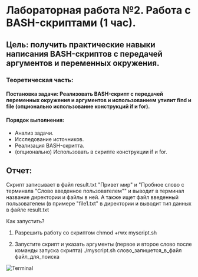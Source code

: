# Лабораторная работа №2. Работа с BASH-скриптами (1 час).
## Цель: получить практические навыки написания BASH-скриптов с передачей аргументов и переменных окружения.
### Теоретическая часть:
#### Постановка задачи: Реализовать BASH-скрипт с передачей переменных окружения и аргументов и использованием утилит find и file (опционально использование конструкций if и for).
#### Порядок выполнения:
* Анализ задачи.
* Исследование источников.
* Реализация BASH-скрипта.
* (опционально) Использовать в скрипте конструкции if и for.

## Отчет:
Скрипт записывает в файл result.txt "Привет мир" и "Пробное слово с терминала "Слово введенное пользователем"" и выводит в терминал название директории и файлы в ней.
А также ищет файл введенный пользователем (в примере "file1.txt" в директории и выводит тип данных в файле result.txt

Как запустить?
1. Разрешить работу со скриптом
chmod +rwx myscript.sh

2. Запустите скрипт и указать аргументы (первое и второе слово после команды запуска скрипта)
./myscript.sh  слово_запишется_в_файл  файл_для_поиска




![Terminal](https://user-images.githubusercontent.com/86566838/158997594-e875fa6e-5400-4847-9e4a-6dd1969a1e6c.jpg)
